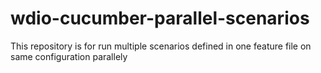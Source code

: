 # wdio-cucumber-parallel-scenarios
This repository is for run multiple scenarios defined in one feature file on same configuration parallely
